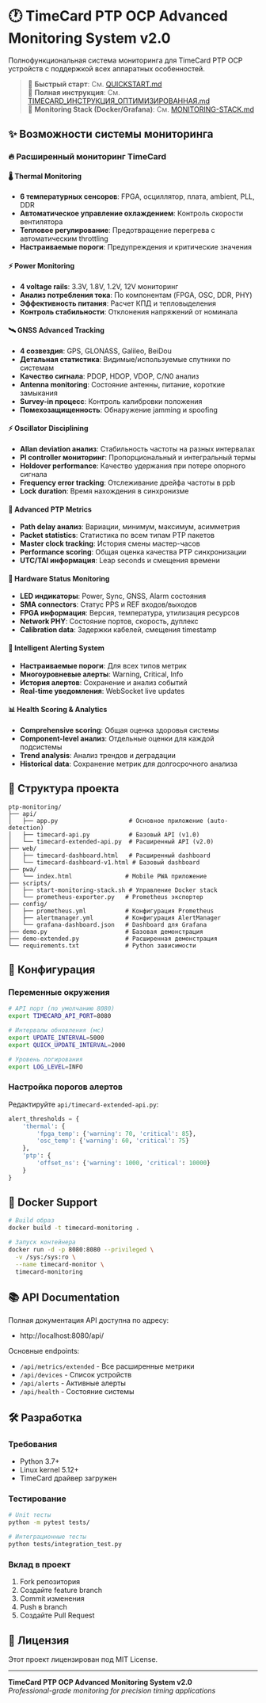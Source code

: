 # 🕐 TimeCard PTP OCP Advanced Monitoring System v2.0

Полнофункциональная система мониторинга для TimeCard PTP OCP устройств с поддержкой всех аппаратных особенностей.

> 📌 **Быстрый старт**: См. [QUICKSTART.md](QUICKSTART.md)  
> 📌 **Полная инструкция**: См. [TIMECARD_ИНСТРУКЦИЯ_ОПТИМИЗИРОВАННАЯ.md](../TIMECARD_ИНСТРУКЦИЯ_ОПТИМИЗИРОВАННАЯ.md)  
> 📌 **Monitoring Stack (Docker/Grafana)**: См. [MONITORING-STACK.md](MONITORING-STACK.md)

## ✨ Возможности системы мониторинга

### 🔥 Расширенный мониторинг TimeCard

#### 🌡️ Thermal Monitoring
- **6 температурных сенсоров**: FPGA, осциллятор, плата, ambient, PLL, DDR
- **Автоматическое управление охлаждением**: Контроль скорости вентилятора
- **Тепловое регулирование**: Предотвращение перегрева с автоматическим throttling
- **Настраиваемые пороги**: Предупреждения и критические значения

#### ⚡ Power Monitoring
- **4 voltage rails**: 3.3V, 1.8V, 1.2V, 12V мониторинг
- **Анализ потребления тока**: По компонентам (FPGA, OSC, DDR, PHY)
- **Эффективность питания**: Расчет КПД и тепловыделения
- **Контроль стабильности**: Отклонения напряжений от номинала

#### 🛰️ GNSS Advanced Tracking
- **4 созвездия**: GPS, GLONASS, Galileo, BeiDou
- **Детальная статистика**: Видимые/используемые спутники по системам
- **Качество сигнала**: PDOP, HDOP, VDOP, C/N0 анализ
- **Antenna monitoring**: Состояние антенны, питание, короткие замыкания
- **Survey-in процесс**: Контроль калибровки положения
- **Помехозащищенность**: Обнаружение jamming и spoofing

#### ⚡ Oscillator Disciplining
- **Allan deviation анализ**: Стабильность частоты на разных интервалах
- **PI controller мониторинг**: Пропорциональный и интегральный термы
- **Holdover performance**: Качество удержания при потере опорного сигнала
- **Frequency error tracking**: Отслеживание дрейфа частоты в ppb
- **Lock duration**: Время нахождения в синхронизме

#### 📡 Advanced PTP Metrics
- **Path delay анализ**: Вариации, минимум, максимум, асимметрия
- **Packet statistics**: Статистика по всем типам PTP пакетов
- **Master clock tracking**: История смены мастер-часов
- **Performance scoring**: Общая оценка качества PTP синхронизации
- **UTC/TAI информация**: Leap seconds и смещения времени

#### 🔧 Hardware Status Monitoring
- **LED индикаторы**: Power, Sync, GNSS, Alarm состояния
- **SMA connectors**: Статус PPS и REF входов/выходов
- **FPGA информация**: Версия, температура, утилизация ресурсов
- **Network PHY**: Состояние портов, скорость, дуплекс
- **Calibration data**: Задержки кабелей, смещения timestamp

#### 🚨 Intelligent Alerting System
- **Настраиваемые пороги**: Для всех типов метрик
- **Многоуровневые алерты**: Warning, Critical, Info
- **История алертов**: Сохранение и анализ событий
- **Real-time уведомления**: WebSocket live updates

#### 📊 Health Scoring & Analytics
- **Comprehensive scoring**: Общая оценка здоровья системы
- **Component-level анализ**: Отдельные оценки для каждой подсистемы
- **Trend analysis**: Анализ трендов и деградации
- **Historical data**: Сохранение метрик для долгосрочного анализа

## 📁 Структура проекта

```
ptp-monitoring/
├── api/
│   ├── app.py                    # Основное приложение (auto-detection)
│   ├── timecard-api.py           # Базовый API (v1.0)
│   └── timecard-extended-api.py  # Расширенный API (v2.0)
├── web/
│   ├── timecard-dashboard.html   # Расширенный dashboard
│   └── timecard-dashboard-v1.html # Базовый dashboard
├── pwa/
│   └── index.html               # Mobile PWA приложение
├── scripts/
│   ├── start-monitoring-stack.sh # Управление Docker stack
│   └── prometheus-exporter.py   # Prometheus экспортер
├── config/
│   ├── prometheus.yml           # Конфигурация Prometheus
│   ├── alertmanager.yml         # Конфигурация AlertManager
│   └── grafana-dashboard.json   # Dashboard для Grafana
├── demo.py                      # Базовая демонстрация
├── demo-extended.py             # Расширенная демонстрация
└── requirements.txt             # Python зависимости
```

## 🔧 Конфигурация

### Переменные окружения

```bash
# API порт (по умолчанию 8080)
export TIMECARD_API_PORT=8080

# Интервалы обновления (мс)
export UPDATE_INTERVAL=5000
export QUICK_UPDATE_INTERVAL=2000

# Уровень логирования
export LOG_LEVEL=INFO
```

### Настройка порогов алертов

Редактируйте `api/timecard-extended-api.py`:

```python
alert_thresholds = {
    'thermal': {
        'fpga_temp': {'warning': 70, 'critical': 85},
        'osc_temp': {'warning': 60, 'critical': 75}
    },
    'ptp': {
        'offset_ns': {'warning': 1000, 'critical': 10000}
    }
}
```

## 🐳 Docker Support

```bash
# Build образ
docker build -t timecard-monitoring .

# Запуск контейнера
docker run -d -p 8080:8080 --privileged \
  -v /sys:/sys:ro \
  --name timecard-monitor \
  timecard-monitoring
```

## 📚 API Documentation

Полная документация API доступна по адресу:
- http://localhost:8080/api/

Основные endpoints:
- `/api/metrics/extended` - Все расширенные метрики
- `/api/devices` - Список устройств
- `/api/alerts` - Активные алерты
- `/api/health` - Состояние системы

## 🛠️ Разработка

### Требования
- Python 3.7+
- Linux kernel 5.12+
- TimeCard драйвер загружен

### Тестирование
```bash
# Unit тесты
python -m pytest tests/

# Интеграционные тесты
python tests/integration_test.py
```

### Вклад в проект
1. Fork репозитория
2. Создайте feature branch
3. Commit изменения
4. Push в branch
5. Создайте Pull Request

## 📄 Лицензия

Этот проект лицензирован под MIT License.

---

**TimeCard PTP OCP Advanced Monitoring System v2.0**  
*Professional-grade monitoring for precision timing applications*